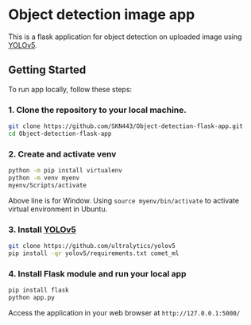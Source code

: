 # Object detection image app
This is a flask application for object detection on uploaded image using [YOLOv5](https://github.com/ultralytics/yolov5/tree/master).

## Getting Started
To run app locally, follow these steps:

### 1. Clone the repository to your local machine.
```bash
git clone https://github.com/SKN443/Object-detection-flask-app.git
cd Object-detection-flask-app
```

### 2. Create and activate venv
```bash
python -m pip install virtualenv
python -m venv myenv
myenv/Scripts/activate  
```
Above line is for Window. Using `source myenv/bin/activate` to activate virtual environment in Ubuntu.

### 3. Install [YOLOv5](https://github.com/ultralytics/yolov5/tree/master)
```bash
git clone https://github.com/ultralytics/yolov5
pip install -qr yolov5/requirements.txt comet_ml
```

### 4. Install Flask module and run your local app
```bash
pip install flask
python app.py
```

Access the application in your web browser at `http://127.0.0.1:5000/`

